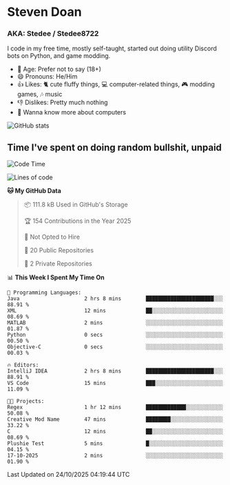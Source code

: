 # Steven Doan
### AKA: Stedee / Stedee8722
I code in my free time, mostly self-taught, started out doing utility Discord bots on Python, and game modding.

- 🤔 Age: Prefer not to say (18+)
- 😄 Pronouns: He/Him
- 👍 Likes: 🐈 cute fluffy things, 💻 computer-related things, 🎮 modding games, 🎶 music
- 👎 Dislikes: Pretty much nothing
- 🥹 Wanna know more about computers

![GitHub stats](https://github-readme-stats-iota-mocha-40.vercel.app/api?username=Stedee8722&show=prs_merged,prs_merged_percentage&show_icons=true&theme=transparent)

## Time I've spent on doing random bullshit, unpaid
<!--START_SECTION:Time I've spent on doing random bullshit, unpaid-->
![Code Time](http://img.shields.io/badge/Code%20Time-364%20hrs%2031%20mins-blue)

![Lines of code](https://img.shields.io/badge/From%20Hello%20World%20I%27ve%20Written-91.7%20thousand%20lines%20of%20code-blue)

**🐱 My GitHub Data** 

> 📦 111.8 kB Used in GitHub's Storage 
 > 
> 🏆 154 Contributions in the Year 2025
 > 
> 🚫 Not Opted to Hire
 > 
> 📜 20 Public Repositories 
 > 
> 🔑 2 Private Repositories 
 > 
📊 **This Week I Spent My Time On** 

```text
💬 Programming Languages: 
Java                     2 hrs 8 mins        ██████████████████████░░░   88.91 % 
XML                      12 mins             ██░░░░░░░░░░░░░░░░░░░░░░░   08.69 % 
MATLAB                   2 mins              ░░░░░░░░░░░░░░░░░░░░░░░░░   01.87 % 
Python                   0 secs              ░░░░░░░░░░░░░░░░░░░░░░░░░   00.50 % 
Objective-C              0 secs              ░░░░░░░░░░░░░░░░░░░░░░░░░   00.03 % 

🔥 Editors: 
IntelliJ IDEA            2 hrs 8 mins        ██████████████████████░░░   88.91 % 
VS Code                  15 mins             ███░░░░░░░░░░░░░░░░░░░░░░   11.09 % 

🐱‍💻 Projects: 
Regex                    1 hr 12 mins        █████████████░░░░░░░░░░░░   50.08 % 
Creative Mod Name        47 mins             ████████░░░░░░░░░░░░░░░░░   33.22 % 
C                        12 mins             ██░░░░░░░░░░░░░░░░░░░░░░░   08.69 % 
Plushie Test             5 mins              █░░░░░░░░░░░░░░░░░░░░░░░░   04.15 % 
17-10-2025               2 mins              ░░░░░░░░░░░░░░░░░░░░░░░░░   01.90 % 
```


 Last Updated on 24/10/2025 04:19:44 UTC
<!--END_SECTION:Time I've spent on doing random bullshit, unpaid-->
